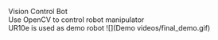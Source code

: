 Vision Control Bot<br />
Use OpenCV to control robot manipulator<br />
UR10e is used as demo robot
![](Demo videos/final_demo.gif)
